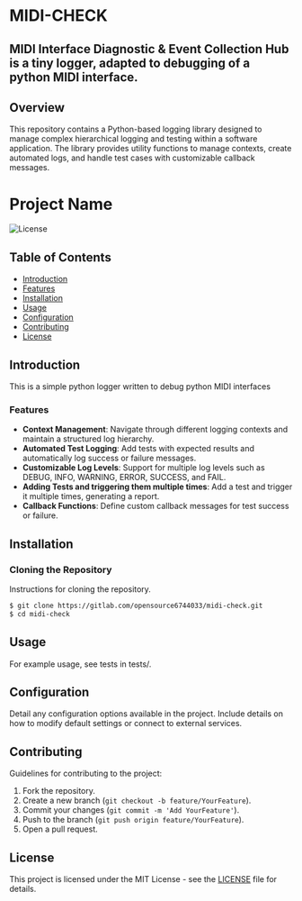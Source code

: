 # MIDI-CHECK
## MIDI Interface Diagnostic & Event Collection Hub is a tiny logger, adapted to debugging of a python MIDI interface.

## Overview

This repository contains a Python-based logging library designed to manage complex hierarchical logging and testing within a software application. The library provides utility functions to manage contexts, create automated logs, and handle test cases with customizable callback messages.



# Project Name

![License](https://img.shields.io/badge/license-MIT-blue.svg)

## Table of Contents

- [Introduction](#introduction)
- [Features](#features)
- [Installation](#installation)
- [Usage](#usage)
- [Configuration](#configuration)
- [Contributing](#contributing)
- [License](#license)

## Introduction

This is a simple python logger written to debug python MIDI interfaces

### Features

- **Context Management**: Navigate through different logging contexts and maintain a structured log hierarchy.
- **Automated Test Logging**: Add tests with expected results and automatically log success or failure messages.
- **Customizable Log Levels**: Support for multiple log levels such as DEBUG, INFO, WARNING, ERROR, SUCCESS, and FAIL.
- **Adding Tests and triggering them multiple times**: Add a test and trigger it multiple times, generating a report.
- **Callback Functions**: Define custom callback messages for test success or failure.

## Installation

### Cloning the Repository

Instructions for cloning the repository.

```bash
$ git clone https://gitlab.com/opensource6744033/midi-check.git
$ cd midi-check
```

## Usage

For example usage, see tests in tests/.

## Configuration

Detail any configuration options available in the project. Include details on how to modify default settings or connect to external services.

## Contributing

Guidelines for contributing to the project:

1. Fork the repository.
2. Create a new branch (`git checkout -b feature/YourFeature`).
3. Commit your changes (`git commit -m 'Add YourFeature'`).
4. Push to the branch (`git push origin feature/YourFeature`).
5. Open a pull request.

## License

This project is licensed under the MIT License - see the [LICENSE](LICENSE) file for details.
